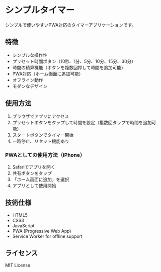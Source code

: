 # シンプルタイマー

シンプルで使いやすいPWA対応のタイマーアプリケーションです。

## 特徴

- シンプルな操作性
- プリセット時間ボタン（10秒、1分、5分、10分、15分、30分）
- 時間の積算機能（ボタンを複数回押して時間を追加可能）
- PWA対応（ホーム画面に追加可能）
- オフライン動作
- モダンなデザイン

## 使用方法

1. ブラウザでアプリにアクセス
2. プリセットボタンをタップして時間を設定（複数回タップで時間を追加可能）
3. スタートボタンでタイマー開始
4. 一時停止、リセット機能あり

### PWAとしての使用方法（iPhone）

1. Safariでアプリを開く
2. 共有ボタンをタップ
3. 「ホーム画面に追加」を選択
4. アプリとして使用開始

## 技術仕様

- HTML5
- CSS3
- JavaScript
- PWA (Progressive Web App)
- Service Worker for offline support

## ライセンス

MIT License 